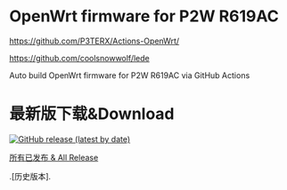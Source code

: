 # OpenWrt firmware for P2W R619AC

https://github.com/P3TERX/Actions-OpenWrt/

https://github.com/coolsnowwolf/lede


Auto build OpenWrt firmware for P2W R619AC via GitHub Actions

# 最新版下载&Download
[![GitHub release (latest by date)](https://img.shields.io/github/v/release/leopardciaw/R619AC?style=for-the-badge&label=Download)](https://github.com/leopardciaw/R619AC/releases/latest)


[所有已发布 & All Release](https://github.com/leopardciaw/R619AC/releases)

.[历史版本].
